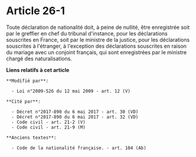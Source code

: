 # Article 26-1

Toute déclaration de nationalité doit, à peine de nullité, être enregistrée soit par le greffier en chef du tribunal
d'instance, pour les déclarations souscrites en France, soit par le ministre de la justice, pour les déclarations souscrites
à l'étranger, à l'exception des déclarations souscrites en raison du mariage avec un conjoint français, qui sont enregistrées
par le ministre chargé des naturalisations.

**Liens relatifs à cet article**

	**Modifié par**:

	  - Loi n°2009-526 du 12 mai 2009 - art. 12 (V)

	**Cité par**:

	  - Décret n°2017-890 du 6 mai 2017 - art. 30 (VD)
	  - Décret n°2017-890 du 6 mai 2017 - art. 32 (VD)
	  - Code civil - art. 21-2 (V)
	  - Code civil - art. 21-9 (M)

	**Anciens textes**:

	  - Code de la nationalité française. - art. 104 (Ab)
